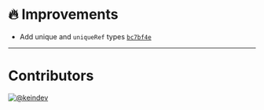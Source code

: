 # :fire: Improvements

- Add unique and `uniqueRef` types [`bc7bf4e`](https://github.com/keindev/mst-tools/commit/bc7bf4e0d59d4a905f985a94c2e2e007b4663842)

---

# Contributors

[![@keindev](https://avatars.githubusercontent.com/u/4527292?v=4&s=40)](https://github.com/keindev)
